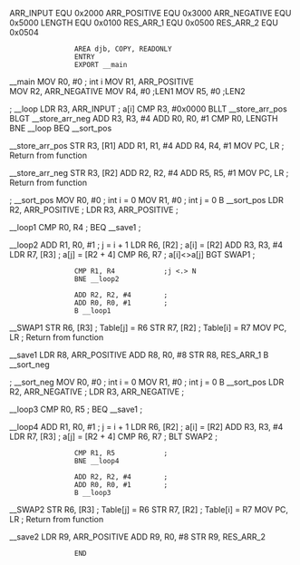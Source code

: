 ARR_INPUT 		EQU	 	0x2000
ARR_POSITIVE    EQU	 	0x3000
ARR_NEGATIVE 	EQU     0x5000
LENGTH			EQU		0x0100
RES_ARR_1		EQU		0x0500
RES_ARR_2		EQU		0x0504


					AREA djb, COPY, READONLY
					ENTRY 
					EXPORT __main

__main 				MOV R0, #0        				; int i
					MOV R1, ARR_POSITIVE            
					MOV R2, ARR_NEGATIVE
					MOV R4, #0 						;LEN1
					MOV R5, #0 						;LEN2

;
__loop				LDR R3, ARR_INPUT               ; a[i]
					CMP R3, #0x0000
					BLLT __store_arr_pos
					BLGT __store_arr_neg
					ADD R3, R3, #4
					ADD R0, R0, #1
					CMP R0, LENGTH
					BNE __loop
					BEQ __sort_pos

__store_arr_pos		STR R3, [R1]
					ADD R1, R1, #4
					ADD R4, R4, #1
					MOV PC, LR			 ; Return from function

__store_arr_neg    	STR R3, [R2]
					ADD R2, R2, #4
					ADD R5, R5, #1
					MOV PC, LR			 ; Return from function

;
__sort_pos			MOV R0, #0 			 ; int i = 0
					MOV R1, #0 			 ; int j = 0
					B __sort_pos
					LDR R2, ARR_POSITIVE ;
					LDR R3, ARR_POSITIVE ;
					
__loop1 			CMP R0, R4            ;
					BEQ __save1           ; 

__loop2				ADD R1, R0, #1        ; j = i + 1
					LDR R6, [R2]		  ; a[i] = [R2]
					ADD R3, R3, #4        
					LDR R7, [R3] 		  ; a[j] = [R2 + 4]
					CMP R6,	R7            ; a[i]<>a[j]
					BGT SWAP1             ;

					CMP R1, R4            ;j <.> N
					BNE __loop2	

					ADD R2, R2, #4        ;
					ADD R0, R0, #1        ;
					B __loop1

__SWAP1				STR R6, [R3]	     ; Table[j] = R6
					STR R7, [R2]		 ; Table[i] = R7
					MOV PC, LR			 ; Return from function

__save1             LDR R8, ARR_POSITIVE
					ADD R8, R0, #8
					STR R8, RES_ARR_1
					B __sort_neg

;
__sort_neg			MOV R0, #0 			 ; int i = 0
					MOV R1, #0 			 ; int j = 0
					B __sort_pos
					LDR R2, ARR_NEGATIVE ;
					LDR R3, ARR_NEGATIVE ;
					
__loop3 			CMP R0, R5            ;
					BEQ __save1           ;

__loop4				ADD R1, R0, #1        ; j = i + 1
					LDR R6, [R2]		  ; a[i] = [R2]
					ADD R3, R3, #4        
					LDR R7, [R3] 		  ; a[j] = [R2 + 4]
					CMP R6,	R7            ;
					BLT SWAP2             ;

					CMP R1, R5            ;
					BNE __loop4	

					ADD R2, R2, #4        ;
					ADD R0, R0, #1        ;
					B __loop3

__SWAP2				STR R6, [R3]	     ; Table[j] = R6
					STR R7, [R2]		 ; Table[i] = R7
					MOV PC, LR			 ; Return from function

__save2             LDR R9, ARR_POSITIVE
					ADD R9, R0, #8
					STR R9, RES_ARR_2

					END

